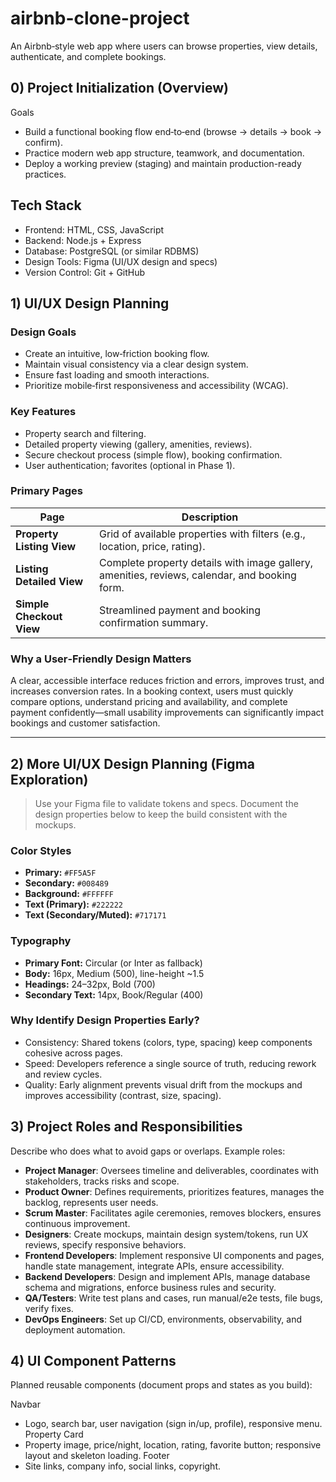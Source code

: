 # airbnb-clone-project
An Airbnb‑style web app where users can browse properties, view details, authenticate, and complete bookings.

## 0) Project Initialization (Overview)
Goals
- Build a functional booking flow end‑to‑end (browse → details → book → confirm).
- Practice modern web app structure, teamwork, and documentation.
- Deploy a working preview (staging) and maintain production-ready practices.

## Tech Stack
- Frontend: HTML, CSS, JavaScript 
- Backend: Node.js + Express 
- Database: PostgreSQL (or similar RDBMS)
- Design Tools: Figma (UI/UX design and specs)
- Version Control: Git + GitHub

## 1) UI/UX Design Planning
### Design Goals
- Create an intuitive, low‑friction booking flow.
- Maintain visual consistency via a clear design system.
- Ensure fast loading and smooth interactions.
- Prioritize mobile‑first responsiveness and accessibility (WCAG).

### Key Features
- Property search and filtering.
- Detailed property viewing (gallery, amenities, reviews).
- Secure checkout process (simple flow), booking confirmation.
- User authentication; favorites (optional in Phase 1).

### Primary Pages
| Page | Description |
| --- | --- |
| **Property Listing View** | Grid of available properties with filters (e.g., location, price, rating). |
| **Listing Detailed View** | Complete property details with image gallery, amenities, reviews, calendar, and booking form. |
| **Simple Checkout View** | Streamlined payment and booking confirmation summary. |

### Why a User‑Friendly Design Matters
A clear, accessible interface reduces friction and errors, improves trust, and increases conversion rates. In a booking context, users must quickly compare options, understand pricing and availability, and complete payment confidently—small usability improvements can significantly impact bookings and customer satisfaction.

---

## 2) More UI/UX Design Planning (Figma Exploration)
> Use your Figma file to validate tokens and specs. Document the design properties below to keep the build consistent with the mockups.

### Color Styles
- **Primary:** `#FF5A5F`
- **Secondary:** `#008489`
- **Background:** `#FFFFFF`
- **Text (Primary):** `#222222`
- **Text (Secondary/Muted):** `#717171`

### Typography
- **Primary Font:** Circular (or Inter as fallback)
- **Body:** 16px, Medium (500), line-height ~1.5
- **Headings:** 24–32px, Bold (700)
- **Secondary Text:** 14px, Book/Regular (400)

### Why Identify Design Properties Early?
- Consistency: Shared tokens (colors, type, spacing) keep components cohesive across pages.
- Speed: Developers reference a single source of truth, reducing rework and review cycles.
- Quality: Early alignment prevents visual drift from the mockups and improves accessibility (contrast, size, spacing).

## 3) Project Roles and Responsibilities
Describe who does what to avoid gaps or overlaps. Example roles:

- **Project Manager**: Oversees timeline and deliverables, coordinates with stakeholders, tracks risks and scope.
- **Product Owner**: Defines requirements, prioritizes features, manages the backlog, represents user needs.
- **Scrum Master**: Facilitates agile ceremonies, removes blockers, ensures continuous improvement.
- **Designers**: Create mockups, maintain design system/tokens, run UX reviews, specify responsive behaviors.
- **Frontend Developers**: Implement responsive UI components and pages, handle state management, integrate APIs, ensure accessibility.
- **Backend Developers**: Design and implement APIs, manage database schema and migrations, enforce business rules and security.
- **QA/Testers**: Write test plans and cases, run manual/e2e tests, file bugs, verify fixes.
- **DevOps Engineers**: Set up CI/CD, environments, observability, and deployment automation.

## 4) UI Component Patterns
Planned reusable components (document props and states as you build):

Navbar
  - Logo, search bar, user navigation (sign in/up, profile), responsive menu.
Property Card
  - Property image, price/night, location, rating, favorite button; responsive layout and skeleton loading.
Footer
  - Site links, company info, social links, copyright.





